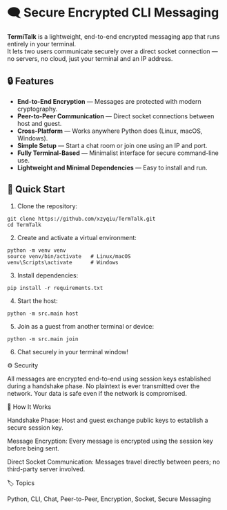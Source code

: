 # 🗨️ Secure Encrypted CLI Messaging

**TermiTalk** is a lightweight, end-to-end encrypted messaging app that runs entirely in your terminal.  
It lets two users communicate securely over a direct socket connection — no servers, no cloud, just your terminal and an IP address.

## 🔒 Features
- **End-to-End Encryption** — Messages are protected with modern cryptography.  
- **Peer-to-Peer Communication** — Direct socket connections between host and guest.  
- **Cross-Platform** — Works anywhere Python does (Linux, macOS, Windows).  
- **Simple Setup** — Start a chat room or join one using an IP and port.  
- **Fully Terminal-Based** — Minimalist interface for secure command-line use.  
- **Lightweight and Minimal Dependencies** — Easy to install and run.

## 🚀 Quick Start

1. Clone the repository:
```
git clone https://github.com/xzyqiu/TermTalk.git
cd TermTalk
```
2. Create and activate a virtual environment:
```
python -m venv venv
source venv/bin/activate   # Linux/macOS
venv\Scripts\activate      # Windows

```
3. Install dependencies:
```
pip install -r requirements.txt
```
4. Start the host:
```
python -m src.main host
```
5. Join as a guest from another terminal or device:
```
python -m src.main join
```
6. Chat securely in your terminal window!

⚙️ Security

All messages are encrypted end-to-end using session keys established during a handshake phase.
No plaintext is ever transmitted over the network.
Your data is safe even if the network is compromised.

🧠 How It Works

Handshake Phase: Host and guest exchange public keys to establish a secure session key.

Message Encryption: Every message is encrypted using the session key before being sent.

Direct Socket Communication: Messages travel directly between peers; no third-party server involved.

🏷️ Topics

Python, CLI, Chat, Peer-to-Peer, Encryption, Socket, Secure Messaging


